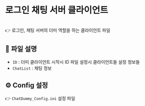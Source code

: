 <h1 sytyle="display:inline">로그인 채팅 서버 클라이언트</h1> <br>👉 로그인, 채팅 서버의 더미 역할을 하는 클라이언트 파일

## 📂 파일 설명
- `ID` : 더미 클라이언트 시작시 ID 파일 설정시 클라이언트들 설정 정보들
- `ChatList` : 채팅 정보

## ⚙️ Config 설정
👉 `ChatDummy_Config.ini` 설정 파일


